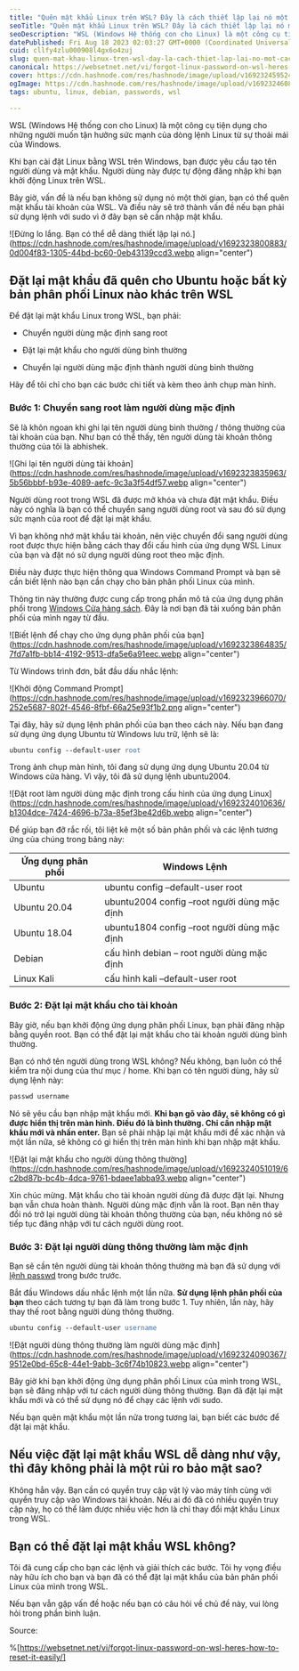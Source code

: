 ```yaml
---
title: "Quên mật khẩu Linux trên WSL? Đây là cách thiết lập lại nó một cách dễ dàng"
seoTitle: "Quên mật khẩu Linux trên WSL? Đây là cách thiết lập lại nó một cách dễ"
seoDescription: "WSL (Windows Hệ thống con cho Linux) là một công cụ tiện dụng cho những người muốn tận hưởng sức mạnh của dòng lệnh Linux từ sự thoải mái của Windows."
datePublished: Fri Aug 18 2023 02:03:27 GMT+0000 (Coordinated Universal Time)
cuid: cllfy4zlu000908l4gx6o4zuj
slug: quen-mat-khau-linux-tren-wsl-day-la-cach-thiet-lap-lai-no-mot-cach-de-dang
canonical: https://websetnet.net/vi/forgot-linux-password-on-wsl-heres-how-to-reset-it-easily/
cover: https://cdn.hashnode.com/res/hashnode/image/upload/v1692324595245/42271291-adfb-4854-8813-d5ad62b6f546.jpeg
ogImage: https://cdn.hashnode.com/res/hashnode/image/upload/v1692324608826/e15ee75f-9ff2-4e82-a693-d35a6eeaa444.jpeg
tags: ubuntu, linux, debian, passwords, wsl

---
```


WSL (Windows Hệ thống con cho Linux) là một công cụ tiện dụng cho những người muốn tận hưởng sức mạnh của dòng lệnh Linux từ sự thoải mái của Windows.

Khi bạn cài đặt Linux bằng WSL trên Windows, bạn được yêu cầu tạo tên người dùng và mật khẩu. Người dùng này được tự động đăng nhập khi bạn khởi động Linux trên WSL.

Bây giờ, vấn đề là nếu bạn không sử dụng nó một thời gian, bạn có thể quên mật khẩu tài khoản của WSL. Và điều này sẽ trở thành vấn đề nếu bạn phải sử dụng lệnh với sudo vì ở đây bạn sẽ cần nhập mật khẩu.

![Đừng lo lắng. Bạn có thể dễ dàng thiết lập lại nó.](https://cdn.hashnode.com/res/hashnode/image/upload/v1692323800883/0d004f83-1305-44bd-bc60-0eb43139ccd3.webp align="center")

## **Đặt lại mật khẩu đã quên cho Ubuntu hoặc bất kỳ bản phân phối Linux nào khác trên WSL**

Để đặt lại mật khẩu Linux trong WSL, bạn phải:

* Chuyển người dùng mặc định sang root
    
* Đặt lại mật khẩu cho người dùng bình thường
    
* Chuyển lại người dùng mặc định thành người dùng bình thường
    

Hãy để tôi chỉ cho bạn các bước chi tiết và kèm theo ảnh chụp màn hình.

### **Bước 1: Chuyển sang root làm người dùng mặc định**

Sẽ là khôn ngoan khi ghi lại tên người dùng bình thường / thông thường của tài khoản của bạn. Như bạn có thể thấy, tên người dùng tài khoản thông thường của tôi là abhishek.

![Ghi lại tên người dùng tài khoản](https://cdn.hashnode.com/res/hashnode/image/upload/v1692323835963/5b56bbbf-b93e-4089-aefc-9c3a3f54df57.webp align="center")

Người dùng root trong WSL đã được mở khóa và chưa đặt mật khẩu. Điều này có nghĩa là bạn có thể chuyển sang người dùng root và sau đó sử dụng sức mạnh của root để đặt lại mật khẩu.

Vì bạn không nhớ mật khẩu tài khoản, nên việc chuyển đổi sang người dùng root được thực hiện bằng cách thay đổi cấu hình của ứng dụng WSL Linux của bạn và đặt nó sử dụng người dùng root theo mặc định.

Điều này được thực hiện thông qua Windows Command Prompt và bạn sẽ cần biết lệnh nào bạn cần chạy cho bản phân phối Linux của mình.

Thông tin này thường được cung cấp trong phần mô tả của ứng dụng phân phối trong [Windows Cửa hàng sách](https://www.microsoft.com/en-us/store/apps/windows). Đây là nơi bạn đã tải xuống bản phân phối của mình ngay từ đầu.

![Biết lệnh để chạy cho ứng dụng phân phối của bạn](https://cdn.hashnode.com/res/hashnode/image/upload/v1692323864835/7fd7a1fb-bb14-4192-9513-dfa5e6a91eec.webp align="center")

Từ Windows trình đơn, bắt đầu dấu nhắc lệnh:

![Khởi động Command Prompt](https://cdn.hashnode.com/res/hashnode/image/upload/v1692323966070/252e5687-802f-4546-8fbf-66a25e93f1b2.png align="center")

Tại đây, hãy sử dụng lệnh phân phối của bạn theo cách này. Nếu bạn đang sử dụng ứng dụng Ubuntu từ Windows lưu trữ, lệnh sẽ là:

```apache
ubuntu config --default-user root
```

Trong ảnh chụp màn hình, tôi đang sử dụng ứng dụng Ubuntu 20.04 từ Windows cửa hàng. Vì vậy, tôi đã sử dụng lệnh ubuntu2004.

![Đặt root làm người dùng mặc định trong cấu hình của ứng dụng Linux](https://cdn.hashnode.com/res/hashnode/image/upload/v1692324010636/b1304dce-7424-4696-b73a-85ef3be42d6b.webp align="center")

Để giúp bạn đỡ rắc rối, tôi liệt kê một số bản phân phối và các lệnh tương ứng của chúng trong bảng này:

| **Ứng dụng phân phối** | **Windows Lệnh** |
| --- | --- |
| Ubuntu | ubuntu config –default-user root |
| Ubuntu 20.04 | ubuntu2004 config –root người dùng mặc định |
| Ubuntu 18.04 | ubuntu1804 config –root người dùng mặc định |
| Debian | cấu hình debian – root người dùng mặc định |
| Linux Kali | cấu hình kali –default-user root |

### **Bước 2: Đặt lại mật khẩu cho tài khoản**

Bây giờ, nếu bạn khởi động ứng dụng phân phối Linux, bạn phải đăng nhập bằng quyền root. Bạn có thể đặt lại mật khẩu cho tài khoản người dùng bình thường.

Bạn có nhớ tên người dùng trong WSL không? Nếu không, bạn luôn có thể kiểm tra nội dung của thư mục / home. Khi bạn có tên người dùng, hãy sử dụng lệnh này:

```apache
passwd username
```

Nó sẽ yêu cầu bạn nhập mật khẩu mới. **Khi bạn gõ vào đây, sẽ không có gì được hiển thị trên màn hình. Điều đó là bình thường. Chỉ cần nhập mật khẩu mới và nhấn enter.** Bạn sẽ phải nhập lại mật khẩu mới để xác nhận và một lần nữa, sẽ không có gì hiển thị trên màn hình khi bạn nhập mật khẩu.

![Đặt lại mật khẩu cho người dùng thông thường](https://cdn.hashnode.com/res/hashnode/image/upload/v1692324051019/6c2bd87b-bc4b-4dca-9761-bdaee1abba93.webp align="center")

Xin chúc mừng. Mật khẩu cho tài khoản người dùng đã được đặt lại. Nhưng bạn vẫn chưa hoàn thành. Người dùng mặc định vẫn là root. Bạn nên thay đổi nó trở lại người dùng tài khoản thông thường của bạn, nếu không nó sẽ tiếp tục đăng nhập với tư cách người dùng root.

### **Bước 3: Đặt lại người dùng thông thường làm mặc định**

Bạn sẽ cần tên người dùng tài khoản thông thường mà bạn đã sử dụng với [lệnh passwd](https://linuxhandbook.com/passwd-command/) trong bước trước.

Bắt đầu Windows dấu nhắc lệnh một lần nữa. **Sử dụng lệnh phân phối của bạn** theo cách tương tự bạn đã làm trong bước 1. Tuy nhiên, lần này, hãy thay thế root bằng người dùng thông thường.

```apache
ubuntu config --default-user username
```

![Đặt người dùng thông thường làm người dùng mặc định](https://cdn.hashnode.com/res/hashnode/image/upload/v1692324090367/9512e0bd-65c8-44e1-9abb-3c6f74b10823.webp align="center")

Bây giờ khi bạn khởi động ứng dụng phân phối Linux của mình trong WSL, bạn sẽ đăng nhập với tư cách người dùng thông thường. Bạn đã đặt lại mật khẩu mới và có thể sử dụng nó để chạy các lệnh với sudo.

Nếu bạn quên mật khẩu một lần nữa trong tương lai, bạn biết các bước để đặt lại mật khẩu.

## **Nếu việc đặt lại mật khẩu WSL dễ dàng như vậy, thì đây không phải là một rủi ro bảo mật sao?**

Không hẳn vậy. Bạn cần có quyền truy cập vật lý vào máy tính cùng với quyền truy cập vào Windows tài khoản. Nếu ai đó đã có nhiều quyền truy cập này, họ có thể làm được nhiều việc hơn là chỉ thay đổi mật khẩu Linux trong WSL.

## **Bạn có thể đặt lại mật khẩu WSL không?**

Tôi đã cung cấp cho bạn các lệnh và giải thích các bước. Tôi hy vọng điều này hữu ích cho bạn và bạn đã có thể đặt lại mật khẩu của bản phân phối Linux của mình trong WSL.

Nếu bạn vẫn gặp vấn đề hoặc nếu bạn có câu hỏi về chủ đề này, vui lòng hỏi trong phần bình luận.

Source:

%[https://websetnet.net/vi/forgot-linux-password-on-wsl-heres-how-to-reset-it-easily/]